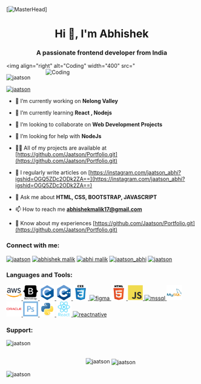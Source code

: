 [![MasterHead](https://camo.githubusercontent.com/754dbf2e365fea5318616ed8ff17144ad564ddd1c1e04e6991fa691336aac854/68747470733a2f2f6769746875622e626c6f672f77702d636f6e74656e742f75706c6f6164732f323032302f31322f3130323339333331302d30373437386238302d336638642d313165622d383465622d3339326435353565626432392e706e673f726573697a653d31323030253243363330)]

<h1 align="center">Hi 👋, I'm Abhishek</h1>
<h3 align="center">A passionate frontend developer from India</h3>

<img align="right" alt="Coding" width="400" src="<img align="right" alt="Coding" width="400" src="https://media.tenor.com/OcYSxPfduEMAAAAj/hacker-friend.gif">

<p align="left"> <img src="https://komarev.com/ghpvc/?username=jaatson&label=Profile%20views&color=0e75b6&style=flat" alt="jaatson" /> </p>

<p align="left"> <a href="https://twitter.com/jaatson" target="blank"><img src="https://img.shields.io/twitter/follow/jaatson?logo=twitter&style=for-the-badge" alt="jaatson" /></a> </p>

- 🔭 I’m currently working on **Nelong Valley**

- 🌱 I’m currently learning **React , Nodejs**

- 👯 I’m looking to collaborate on **Web Development Projects**

- 🤝 I’m looking for help with **NodeJs**

- 👨‍💻 All of my projects are available at [https://github.com/Jaatson/Portfolio.git](https://github.com/Jaatson/Portfolio.git)

- 📝 I regularly write articles on [https://instagram.com/jaatson_abhi?igshid=OGQ5ZDc2ODk2ZA==](https://instagram.com/jaatson_abhi?igshid=OGQ5ZDc2ODk2ZA==)

- 💬 Ask me about **HTML, CSS, BOOTSTRAP, JAVASCRIPT**

- 📫 How to reach me **abhishekmalik17@gmail.com**

- 📄 Know about my experiences [https://github.com/Jaatson/Portfolio.git](https://github.com/Jaatson/Portfolio.git)

<h3 align="left">Connect with me:</h3>
<p align="left">
<a href="https://twitter.com/jaatson" target="blank"><img align="center" src="https://raw.githubusercontent.com/rahuldkjain/github-profile-readme-generator/master/src/images/icons/Social/twitter.svg" alt="jaatson" height="30" width="40" /></a>
<a href="https://linkedin.com/in/abhishek malik" target="blank"><img align="center" src="https://raw.githubusercontent.com/rahuldkjain/github-profile-readme-generator/master/src/images/icons/Social/linked-in-alt.svg" alt="abhishek malik" height="30" width="40" /></a>
<a href="https://fb.com/abhi malik" target="blank"><img align="center" src="https://raw.githubusercontent.com/rahuldkjain/github-profile-readme-generator/master/src/images/icons/Social/facebook.svg" alt="abhi malik" height="30" width="40" /></a>
<a href="https://instagram.com/jaatson_abhi" target="blank"><img align="center" src="https://raw.githubusercontent.com/rahuldkjain/github-profile-readme-generator/master/src/images/icons/Social/instagram.svg" alt="jaatson_abhi" height="30" width="40" /></a>
<a href="https://www.youtube.com/c/jaatson" target="blank"><img align="center" src="https://raw.githubusercontent.com/rahuldkjain/github-profile-readme-generator/master/src/images/icons/Social/youtube.svg" alt="jaatson" height="30" width="40" /></a>
</p>

<h3 align="left">Languages and Tools:</h3>
<p align="left"> <a href="https://aws.amazon.com" target="_blank" rel="noreferrer"> <img src="https://raw.githubusercontent.com/devicons/devicon/master/icons/amazonwebservices/amazonwebservices-original-wordmark.svg" alt="aws" width="40" height="40"/> </a> <a href="https://getbootstrap.com" target="_blank" rel="noreferrer"> <img src="https://raw.githubusercontent.com/devicons/devicon/master/icons/bootstrap/bootstrap-plain-wordmark.svg" alt="bootstrap" width="40" height="40"/> </a> <a href="https://www.cprogramming.com/" target="_blank" rel="noreferrer"> <img src="https://raw.githubusercontent.com/devicons/devicon/master/icons/c/c-original.svg" alt="c" width="40" height="40"/> </a> <a href="https://www.w3schools.com/cpp/" target="_blank" rel="noreferrer"> <img src="https://raw.githubusercontent.com/devicons/devicon/master/icons/cplusplus/cplusplus-original.svg" alt="cplusplus" width="40" height="40"/> </a> <a href="https://www.w3schools.com/css/" target="_blank" rel="noreferrer"> <img src="https://raw.githubusercontent.com/devicons/devicon/master/icons/css3/css3-original-wordmark.svg" alt="css3" width="40" height="40"/> </a> <a href="https://www.figma.com/" target="_blank" rel="noreferrer"> <img src="https://www.vectorlogo.zone/logos/figma/figma-icon.svg" alt="figma" width="40" height="40"/> </a> <a href="https://www.w3.org/html/" target="_blank" rel="noreferrer"> <img src="https://raw.githubusercontent.com/devicons/devicon/master/icons/html5/html5-original-wordmark.svg" alt="html5" width="40" height="40"/> </a> <a href="https://developer.mozilla.org/en-US/docs/Web/JavaScript" target="_blank" rel="noreferrer"> <img src="https://raw.githubusercontent.com/devicons/devicon/master/icons/javascript/javascript-original.svg" alt="javascript" width="40" height="40"/> </a> <a href="https://www.microsoft.com/en-us/sql-server" target="_blank" rel="noreferrer"> <img src="https://www.svgrepo.com/show/303229/microsoft-sql-server-logo.svg" alt="mssql" width="40" height="40"/> </a> <a href="https://www.mysql.com/" target="_blank" rel="noreferrer"> <img src="https://raw.githubusercontent.com/devicons/devicon/master/icons/mysql/mysql-original-wordmark.svg" alt="mysql" width="40" height="40"/> </a> <a href="https://www.oracle.com/" target="_blank" rel="noreferrer"> <img src="https://raw.githubusercontent.com/devicons/devicon/master/icons/oracle/oracle-original.svg" alt="oracle" width="40" height="40"/> </a> <a href="https://www.photoshop.com/en" target="_blank" rel="noreferrer"> <img src="https://raw.githubusercontent.com/devicons/devicon/master/icons/photoshop/photoshop-line.svg" alt="photoshop" width="40" height="40"/> </a> <a href="https://www.python.org" target="_blank" rel="noreferrer"> <img src="https://raw.githubusercontent.com/devicons/devicon/master/icons/python/python-original.svg" alt="python" width="40" height="40"/> </a> <a href="https://reactjs.org/" target="_blank" rel="noreferrer"> <img src="https://raw.githubusercontent.com/devicons/devicon/master/icons/react/react-original-wordmark.svg" alt="react" width="40" height="40"/> </a> <a href="https://reactnative.dev/" target="_blank" rel="noreferrer"> <img src="https://reactnative.dev/img/header_logo.svg" alt="reactnative" width="40" height="40"/> </a> </p>

<h3 align="left">Support:</h3>
<p><a href="https://www.buymeacoffee.com/jaatson"> <img align="left" src="https://cdn.buymeacoffee.com/buttons/v2/default-yellow.png" height="50" width="210" alt="jaatson" /></a></p><br><br>

<p><img align="left" src="https://github-readme-stats.vercel.app/api/top-langs?username=jaatson&show_icons=true&locale=en&layout=compact" alt="jaatson" /></p>

<p>&nbsp;<img align="center" src="https://github-readme-stats.vercel.app/api?username=jaatson&show_icons=true&locale=en" alt="jaatson" /></p>

<p><img align="center" src="https://github-readme-streak-stats.herokuapp.com/?user=jaatson&" alt="jaatson" /></p>
